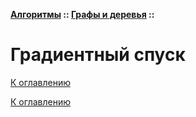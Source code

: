 **[Алгоритмы](../../README.md#algorithms) :: [Графы и деревья](../../README.md#algorithms-graph-or-tree) ::**
# Градиентный спуск

<!--

-->

[К оглавлению](../../README.md#algorithms-graph-or-tree)



[К оглавлению](../../README.md#algorithms-graph-or-tree)

